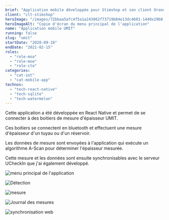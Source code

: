 ```yaml
---
brief: "Application mobile développée pour Stimshop et son client Orano permettant de gérer les boitiers de mesure d'épaisseur UMIT"
client: "clt-stimshop"
heroImage: "/images/72bbaa5afc4f5a1a243862f73719b84e13dc4601-1440x2960.jpg"
heroImageAlt: "Copie d'écran du menu principal de l'application"
name: "Application mobile UMIT"
running: false
slug: "umit"
startDate: "2020-09-10"
endDate: "2021-02-15"
roles:
  - "role-moa"
  - "role-moe"
  - "role-cto"
categories:
  - "cat-iot"
  - "cat-mobile-app"
technos:
  - "tech-react-native"
  - "tech-sqlite"
  - "tech-watermelon"
---
```


Cette application a été développée en React Native et permet de se connecter à des boitiers de mesure d'épaisseur UMIT.

Ces boitiers se connectent en bluetooth et effectuent une mesure d'épaisseur d'un tuyau ou d'un réservoir.

Les données de mesure sont envoyées à l'application qui exécute un algorithme A-Scan pour déterminer l'épaisseur mesurée.

Cette mesure et les données sont ensuite synchronisables avec le serveur UCheckIn que j'ai également développé.

![menu principal de l'application](/images/72bbaa5afc4f5a1a243862f73719b84e13dc4601-1440x2960.jpg)

![Détection](/images/a51fc2c09f8527f6fcc6530aeefdcb5c72ec2f47-1440x2960.jpg)

![mesure](/images/ce9708ea214ea7d4bf7717c98e9c4c5906563aef-1440x2960.jpg)

![Journal des mesures](/images/2d2c9d863c1f1116cb4566d955eb94e73c558eb9-1440x2960.jpg)

![synchronisation web](/images/d969eb9b41b88b1f20b0bd03111da6cb7ce9e66a-1440x2960.jpg)
